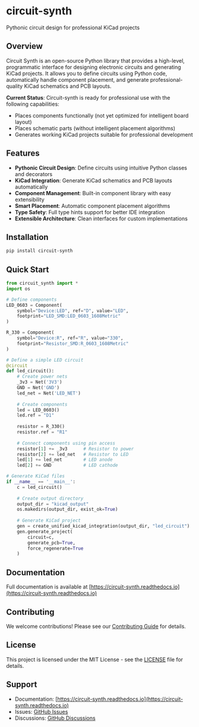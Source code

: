 # circuit-synth

Pythonic circuit design for professional KiCad projects

## Overview

Circuit Synth is an open-source Python library that provides a high-level, programmatic interface for designing electronic circuits and generating KiCad projects. It allows you to define circuits using Python code, automatically handle component placement, and generate professional-quality KiCad schematics and PCB layouts.

**Current Status**: Circuit-synth is ready for professional use with the following capabilities:
- Places components functionally (not yet optimized for intelligent board layout)
- Places schematic parts (without intelligent placement algorithms)
- Generates working KiCad projects suitable for professional development

## Features

- **Pythonic Circuit Design**: Define circuits using intuitive Python classes and decorators
- **KiCad Integration**: Generate KiCad schematics and PCB layouts automatically
- **Component Management**: Built-in component library with easy extensibility
- **Smart Placement**: Automatic component placement algorithms
- **Type Safety**: Full type hints support for better IDE integration
- **Extensible Architecture**: Clean interfaces for custom implementations

## Installation

```bash
pip install circuit-synth
```

## Quick Start

```python
from circuit_synth import *
import os

# Define components
LED_0603 = Component(
    symbol="Device:LED", ref="D", value="LED",
    footprint="LED_SMD:LED_0603_1608Metric"
)

R_330 = Component(
    symbol="Device:R", ref="R", value="330",
    footprint="Resistor_SMD:R_0603_1608Metric"
)

# Define a simple LED circuit
@circuit
def led_circuit():
    # Create power nets
    _3v3 = Net('3V3')
    GND = Net('GND')
    led_net = Net('LED_NET')
    
    # Create components
    led = LED_0603()
    led.ref = "D1"
    
    resistor = R_330()
    resistor.ref = "R1"
    
    # Connect components using pin access
    resistor[1] += _3v3      # Resistor to power
    resistor[2] += led_net   # Resistor to LED
    led[1] += led_net        # LED anode
    led[2] += GND            # LED cathode

# Generate KiCad files
if __name__ == '__main__':
    c = led_circuit()
    
    # Create output directory
    output_dir = "kicad_output"
    os.makedirs(output_dir, exist_ok=True)
    
    # Generate KiCad project
    gen = create_unified_kicad_integration(output_dir, "led_circuit")
    gen.generate_project(
        circuit=c,
        generate_pcb=True,
        force_regenerate=True
    )
```

## Documentation

Full documentation is available at [https://circuit-synth.readthedocs.io](https://circuit-synth.readthedocs.io)

## Contributing

We welcome contributions! Please see our [Contributing Guide](CONTRIBUTING.md) for details.

## License

This project is licensed under the MIT License - see the [LICENSE](LICENSE) file for details.

## Support

- Documentation: [https://circuit-synth.readthedocs.io](https://circuit-synth.readthedocs.io)
- Issues: [GitHub Issues](https://github.com/circuit-synth/circuit-synth/issues)
- Discussions: [GitHub Discussions](https://github.com/circuit-synth/circuit-synth/discussions)
